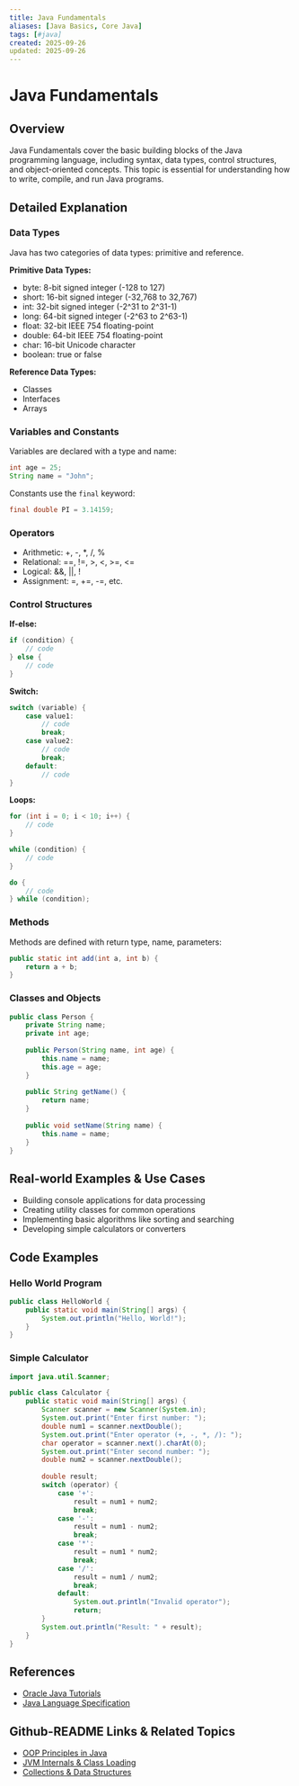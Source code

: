 ```yaml
---
title: Java Fundamentals
aliases: [Java Basics, Core Java]
tags: [#java]
created: 2025-09-26
updated: 2025-09-26
---
```


# Java Fundamentals

## Overview

Java Fundamentals cover the basic building blocks of the Java programming language, including syntax, data types, control structures, and object-oriented concepts. This topic is essential for understanding how to write, compile, and run Java programs.

## Detailed Explanation

### Data Types

Java has two categories of data types: primitive and reference.

**Primitive Data Types:**

- byte: 8-bit signed integer (-128 to 127)
- short: 16-bit signed integer (-32,768 to 32,767)
- int: 32-bit signed integer (-2^31 to 2^31-1)
- long: 64-bit signed integer (-2^63 to 2^63-1)
- float: 32-bit IEEE 754 floating-point
- double: 64-bit IEEE 754 floating-point
- char: 16-bit Unicode character
- boolean: true or false

**Reference Data Types:**

- Classes
- Interfaces
- Arrays

### Variables and Constants

Variables are declared with a type and name:

```java
int age = 25;
String name = "John";
```

Constants use the `final` keyword:

```java
final double PI = 3.14159;
```

### Operators

- Arithmetic: +, -, *, /, %
- Relational: ==, !=, >, <, >=, <=
- Logical: &&, ||, !
- Assignment: =, +=, -=, etc.

### Control Structures

**If-else:**

```java
if (condition) {
    // code
} else {
    // code
}
```

**Switch:**

```java
switch (variable) {
    case value1:
        // code
        break;
    case value2:
        // code
        break;
    default:
        // code
}
```

**Loops:**

```java
for (int i = 0; i < 10; i++) {
    // code
}

while (condition) {
    // code
}

do {
    // code
} while (condition);
```

### Methods

Methods are defined with return type, name, parameters:

```java
public static int add(int a, int b) {
    return a + b;
}
```

### Classes and Objects

```java
public class Person {
    private String name;
    private int age;
    
    public Person(String name, int age) {
        this.name = name;
        this.age = age;
    }
    
    public String getName() {
        return name;
    }
    
    public void setName(String name) {
        this.name = name;
    }
}
```

## Real-world Examples & Use Cases

- Building console applications for data processing
- Creating utility classes for common operations
- Implementing basic algorithms like sorting and searching
- Developing simple calculators or converters

## Code Examples

### Hello World Program

```java
public class HelloWorld {
    public static void main(String[] args) {
        System.out.println("Hello, World!");
    }
}
```

### Simple Calculator

```java
import java.util.Scanner;

public class Calculator {
    public static void main(String[] args) {
        Scanner scanner = new Scanner(System.in);
        System.out.print("Enter first number: ");
        double num1 = scanner.nextDouble();
        System.out.print("Enter operator (+, -, *, /): ");
        char operator = scanner.next().charAt(0);
        System.out.print("Enter second number: ");
        double num2 = scanner.nextDouble();
        
        double result;
        switch (operator) {
            case '+':
                result = num1 + num2;
                break;
            case '-':
                result = num1 - num2;
                break;
            case '*':
                result = num1 * num2;
                break;
            case '/':
                result = num1 / num2;
                break;
            default:
                System.out.println("Invalid operator");
                return;
        }
        System.out.println("Result: " + result);
    }
}
```

## References

- [Oracle Java Tutorials](https://docs.oracle.com/javase/tutorial/)
- [Java Language Specification](https://docs.oracle.com/javase/specs/jls/se17/html/index.html)

## Github-README Links & Related Topics

- [OOP Principles in Java](../oop-principles-in-java/README.md)
- [JVM Internals & Class Loading](../jvm-internals-and-class-loading/README.md)
- [Collections & Data Structures](../collections-and-data-structures/README.md)
